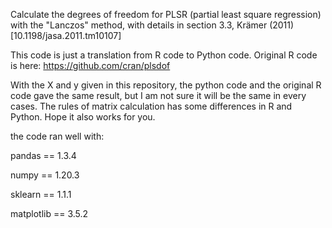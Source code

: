 Calculate the degrees of freedom for PLSR (partial least square regression) with the "Lanczos" method, with details in section 3.3, Krämer (2011) [10.1198/jasa.2011.tm10107]

This code is just a translation from R code to Python code. Original R code is here: https://github.com/cran/plsdof 

With the X and y given in this repository, the python code and the original R code gave the same result, but I am not sure it will be the same in every cases. The rules of matrix calculation has some differences in R and Python. Hope it also works for you.

the code ran well with:

pandas == 1.3.4

numpy == 1.20.3

sklearn == 1.1.1

matplotlib == 3.5.2

